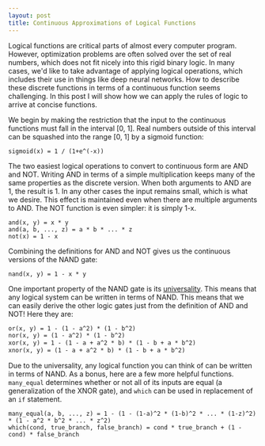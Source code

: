 ```yaml
---
layout: post
title: Continuous Approximations of Logical Functions
---
```


Logical functions are critical parts of almost every computer program. However, optimization problems are often solved over the set of real numbers, which does not fit nicely into this rigid binary logic. In many cases, we'd like to take advantage of applying logical operations, which includes their use in things like deep neural networks. How to describe these discrete functions in terms of a continuous function seems challenging. In this post I will show how we can apply the rules of logic to arrive at concise functions.

We begin by making the restriction that the input to the continuous functions must fall in the interval [0, 1]. Real numbers outside of this interval can be squashed into the range [0, 1] by a sigmoid function:

```
sigmoid(x) = 1 / (1+e^(-x))
```

The two easiest logical operations to convert to continuous form are AND and NOT. Writing AND in terms of a simple multiplication keeps many of the same properties as the discrete version. When both arguments to AND are 1, the result is 1. In any other cases the input remains small, which is what we desire. This effect is maintained even when there are multiple arguments to AND. The NOT function is even simpler: it is simply 1-x.

```
and(x, y) = x * y
and(a, b, ..., z) = a * b * ... * z
not(x) = 1 - x
```

Combining the definitions for AND and NOT gives us the continuous versions of the NAND gate:

```text
nand(x, y) = 1 - x * y
```

One important property of the NAND gate is its [universality](https://en.wikipedia.org/wiki/NAND_logic). This means that any logical system can be written in terms of NAND. This means that we can easily derive the other logic gates just from the definition of AND and NOT! Here they are:

```txt
or(x, y) = 1 - (1 - a^2) * (1 - b^2)
nor(x, y) = (1 - a^2) * (1 - b^2)
xor(x, y) = 1 - (1 - a + a^2 * b) * (1 - b + a * b^2)
xnor(x, y) = (1 - a + a^2 * b) * (1 - b + a * b^2)
```

Due to the universality, any logical function you can think of can be written in terms of NAND. As a bonus, here are a few more helpful functions. ``many_equal`` determines whether or not all of its inputs are equal (a generalization of the XNOR gate), and ``which`` can be used in replacement of an ``if`` statement.

```
many_equal(a, b, ..., z) = 1 - (1 - (1-a)^2 * (1-b)^2 * ... * (1-z)^2) * (1 - a^2 * b^2 * ... * z^2)
which(cond, true_branch, false_branch) = cond * true_branch + (1 - cond) * false_branch
```
